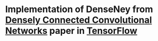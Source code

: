 # Implementation of DenseNey from [Densely Connected Convolutional Networks](https://arxiv.org/abs/1608.06993) paper in [TensorFlow](https://www.tensorflow.org/)
